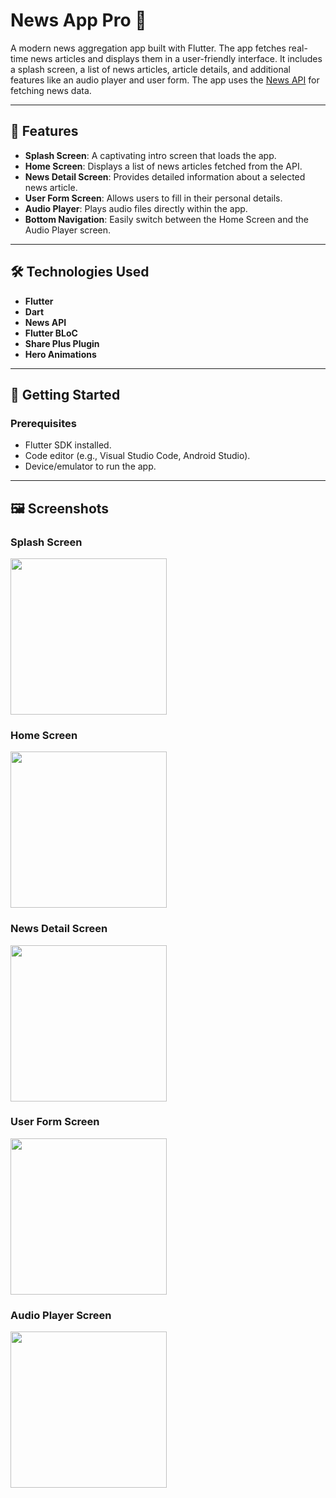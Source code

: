 # News App Pro 📰

A modern news aggregation app built with Flutter. The app fetches real-time news articles and displays them in a user-friendly interface. It includes a splash screen, a list of news articles, article details, and additional features like an audio player and user form. The app uses the [News API](https://newsapi.org/) for fetching news data.

---

## 📱 Features
- **Splash Screen**: A captivating intro screen that loads the app.
- **Home Screen**: Displays a list of news articles fetched from the API.
- **News Detail Screen**: Provides detailed information about a selected news article.
- **User Form Screen**: Allows users to fill in their personal details.
- **Audio Player**: Plays audio files directly within the app.
- **Bottom Navigation**: Easily switch between the Home Screen and the Audio Player screen.

---

## 🛠️ Technologies Used
- **Flutter**
- **Dart**
- **News API**
- **Flutter BLoC**
- **Share Plus Plugin**
- **Hero Animations**

---

## 🚀 Getting Started

### Prerequisites
- Flutter SDK installed.
- Code editor (e.g., Visual Studio Code, Android Studio).
- Device/emulator to run the app.

---

## 🖼️ Screenshots

### Splash Screen
<img src="./screenshots/splash_screen.png" width="250" />

### Home Screen
<img src="./screenshots/home_screen.png" width="250" />

### News Detail Screen
<img src="./screenshots/details_screen.png" width="250" />

### User Form Screen
<img src="./screenshots/form_screen.png" width="250" />

### Audio Player Screen
<img src="./screenshots/audioplayer_screen.png" width="250" />

